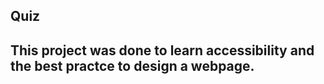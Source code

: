 ## Quiz
This project was done to learn accessibility and the best practce to design a webpage. 
----